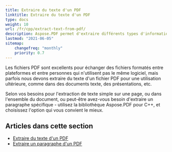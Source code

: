 ```yaml
---
title: Extraire du texte d'un PDF
linktitle: Extraire du texte d'un PDF
type: docs
weight: 10
url: /fr/cpp/extract-text-from-pdf/
description: Aspose.PDF permet d'extraire différents types d'informations. Cette section contient des articles sur l'extraction de texte à partir de documents PDF en utilisant Aspose.PDF en C++.
lastmod: "2021-06-05"
sitemap:
    changefreq: "monthly"
    priority: 0.7
---
```


Les fichiers PDF sont excellents pour échanger des fichiers formatés entre plateformes et entre personnes qui n'utilisent pas le même logiciel, mais parfois nous devons extraire du texte d'un fichier PDF pour une utilisation ultérieure, comme dans des documents texte, des présentations, etc.

Selon vos besoins pour l'extraction de texte simple sur une page, ou dans l'ensemble du document, ou peut-être avez-vous besoin d'extraire un paragraphe spécifique - utilisez la bibliothèque Aspose.PDF pour C++, et choisissez l'option qui vous convient le mieux.

## Articles dans cette section

- [Extraire du texte d'un PDF](/pdf/fr/cpp/extract-text-from-all-pdf/)
- [Extraire un paragraphe d'un PDF](/pdf/fr/cpp/extract-paragraph-from-pdf/)
